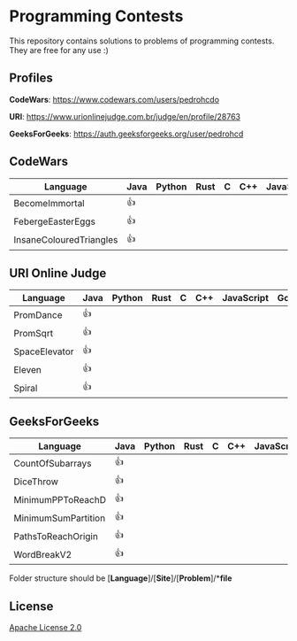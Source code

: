 # Programming Contests

This repository contains solutions to problems of programming contests.
They are free for any use :)

## Profiles

**CodeWars**: https://www.codewars.com/users/pedrohcdo

**URI**: https://www.urionlinejudge.com.br/judge/en/profile/28763

**GeeksForGeeks**: https://auth.geeksforgeeks.org/user/pedrohcd

## CodeWars


Language| Java | Python | Rust | C | C++ | JavaScript  | Go | C# | Ruby | Swift
--- | --- | --- | --- |--- |--- |--- |--- |--- |--- |--- | 
BecomeImmortal | :+1: |  |  |  |  |  |  |  |
FebergeEasterEggs | :+1: |  |  |  |   |  |  |  |
InsaneColouredTriangles | :+1: |  |  |  |  |  |  |  |

## URI Online Judge


Language| Java | Python | Rust | C | C++ | JavaScript  | Go | C# | Ruby | Swift
--- | --- | --- | --- |--- |--- |--- |--- |--- |--- |--- | 
PromDance | :+1: |  |  |  |  |  |  |  |
PromSqrt | :+1: |  |  |  |  |  |  |  |
SpaceElevator | :+1: |  |  |  |  |  |  |  |
Eleven | :+1: |  |  |  |  |  |  |  |
Spiral | :+1: |  |  |  |  |  |  |  |

## GeeksForGeeks


Language| Java | Python | Rust | C | C++ | JavaScript  | Go | C# | Ruby | Swift
--- | --- | --- | --- |--- |--- |--- |--- |--- |--- |--- | 
CountOfSubarrays | :+1: |  |  |  |  |  |  |  |
DiceThrow | :+1: |  |  |  |   |  |  |  |
MinimumPPToReachD | :+1: |  |  |  |  |  |  |  |
MinimumSumPartition | :+1: |  |  |  |  |  |  |  |
PathsToReachOrigin | :+1: |  |  |  |  |  |  |  |
WordBreakV2 | :+1: |  |  |  |  |  |  |  |

Folder structure should be
[**Language**]/[**Site**]/[**Problem**]/***file**  


## License

[Apache License 2.0](LICENSE)
